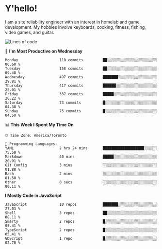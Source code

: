 # Y'hello!
I am a site reliability engineer with an interest in homelab and game development.
My hobbies involve keyboards, cooking, fitness, fishing, video games, and guitar.

<!--START_SECTION:waka-->
![Lines of code](https://img.shields.io/badge/From%20Hello%20World%20I%27ve%20Written-3.2%20million%20lines%20of%20code-blue)

📅 **I'm Most Productive on Wednesday** 

```text
Monday                   110 commits         ██░░░░░░░░░░░░░░░░░░░░░░░   06.60 % 
Tuesday                  158 commits         ██░░░░░░░░░░░░░░░░░░░░░░░   09.48 % 
Wednesday                497 commits         ███████░░░░░░░░░░░░░░░░░░   29.81 % 
Thursday                 417 commits         ██████░░░░░░░░░░░░░░░░░░░   25.01 % 
Friday                   337 commits         █████░░░░░░░░░░░░░░░░░░░░   20.22 % 
Saturday                 73 commits          █░░░░░░░░░░░░░░░░░░░░░░░░   04.38 % 
Sunday                   75 commits          █░░░░░░░░░░░░░░░░░░░░░░░░   04.50 % 
```


📊 **This Week I Spent My Time On** 

```text
🕑︎ Time Zone: America/Toronto

💬 Programming Languages: 
YAML                     2 hrs 24 mins       ███████████████████░░░░░░   75.50 % 
Markdown                 40 mins             █████░░░░░░░░░░░░░░░░░░░░   20.91 % 
Git Config               3 mins              ░░░░░░░░░░░░░░░░░░░░░░░░░   01.88 % 
Bash                     2 mins              ░░░░░░░░░░░░░░░░░░░░░░░░░   01.50 % 
Other                    0 secs              ░░░░░░░░░░░░░░░░░░░░░░░░░   00.11 % 
```

**I Mostly Code in JavaScript** 

```text
JavaScript               10 repos            ███████░░░░░░░░░░░░░░░░░░   27.03 % 
Shell                    3 repos             ██░░░░░░░░░░░░░░░░░░░░░░░   08.11 % 
Smarty                   2 repos             █░░░░░░░░░░░░░░░░░░░░░░░░   05.41 % 
TypeScript               2 repos             █░░░░░░░░░░░░░░░░░░░░░░░░   05.41 % 
GDScript                 1 repo              █░░░░░░░░░░░░░░░░░░░░░░░░   02.70 % 
```




<!--END_SECTION:waka-->
